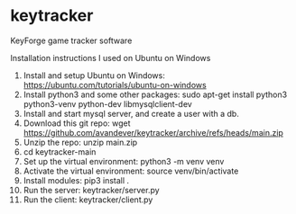 # keytracker
KeyForge game tracker software

Installation instructions I used on Ubuntu on Windows

1. Install and setup Ubuntu on Windows: https://ubuntu.com/tutorials/ubuntu-on-windows
2. Install python3 and some other packages: sudo apt-get install python3 python3-venv python-dev libmysqlclient-dev
3. Install and start mysql server, and create a user with a db.
4. Download this git repo: wget https://github.com/avandever/keytracker/archive/refs/heads/main.zip
5. Unzip the repo: unzip main.zip
6. cd keytracker-main
7. Set up the virtual environment: python3 -m venv venv
8. Activate the virtual environment: source venv/bin/activate
9. Install modules: pip3 install .
10. Run the server: keytracker/server.py
11. Run the client: keytracker/client.py
